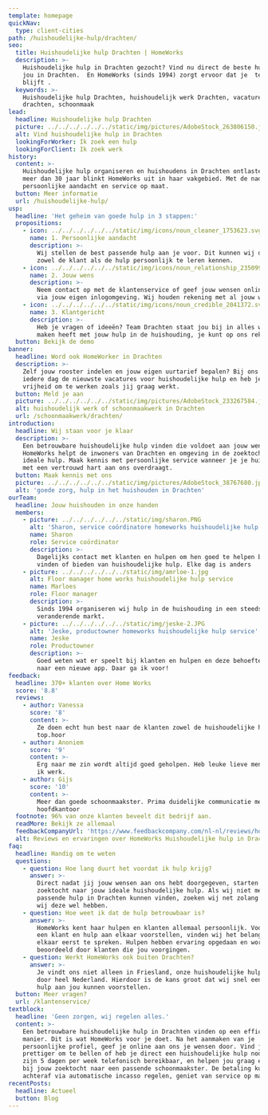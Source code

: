 ```yaml
---
template: homepage
quickNav:
  type: client-cities
path: /huishoudelijke-hulp/drachten/
seo:
  title: Huishoudelijke hulp Drachten | HomeWorks
  description: >-
    Huishoudelijke hulp in Drachten gezocht? Vind nu direct de beste hulp voor
    jou in Drachten.  En HomeWorks (sinds 1994) zorgt ervoor dat je  tevreden
    blijft .
  keywords: >-
    Huishoudelijke hulp Drachten, huishoudelijk werk Drachten, vacatures
    drachten, schoonmaak
lead:
  headline: Huishoudelijke hulp Drachten
  picture: ../../../../../../static/img/pictures/AdobeStock_263806150.jpg
  alt: Vind huishoudelijke hulp in Drachten
  lookingForWorker: Ik zoek een hulp
  lookingForClient: Ik zoek werk
history:
  content: >-
    Huishoudelijke hulp organiseren en huishoudens in Drachten ontlasten. Al
    meer dan 30 jaar blinkt HomeWorks uit in haar vakgebied. Met de nadruk op
    persoonlijke aandacht en service op maat.
  button: Meer informatie
  url: /huishoudelijke-hulp/
usp:
  headline: 'Het geheim van goede hulp in 3 stappen:'
  propositions:
    - icon: ../../../../../../static/img/icons/noun_cleaner_1753623.svg
      name: 1. Persoonlijke aandacht
      description: >-
        Wij stellen de best passende hulp aan je voor. Dit kunnen wij doen door
        zowel de klant als de hulp persoonlijk te leren kennen.
    - icon: ../../../../../../static/img/icons/noun_relationship_2350997.svg
      name: 2. Jouw wens
      description: >-
        Neem contact op met de klantenservice of geef jouw wensen online door
        via jouw eigen inlogomgeving. Wij houden rekening met al jouw wensen.
    - icon: ../../../../../../static/img/icons/noun_credible_2041372.svg
      name: 3. Klantgericht
      description: >-
        Heb je vragen of ideeën? Team Drachten staat jou bij in alles wat te
        maken heeft met jouw hulp in de huishouding, je kunt op ons rekenen!
  button: Bekijk de demo
banner:
  headline: Word ook HomeWorker in Drachten
  description: >-
    Zelf jouw rooster indelen en jouw eigen uurtarief bepalen? Bij ons vind je
    iedere dag de nieuwste vacatures voor huishoudelijke hulp en heb je de
    vrijheid om te werken zoals jij graag werkt.
  button: Meld je aan
  picture: ../../../../../../static/img/pictures/AdobeStock_233267584.jpg
  alt: huishoudelijk werk of schoonmaakwerk in Drachten
  url: /schoonmaakwerk/drachten/
introduction:
  headline: Wij staan voor je klaar
  description: >-
    Een betrouwbare huishoudelijke hulp vinden die voldoet aan jouw wensen.
    HomeWorks helpt de inwoners van Drachten en omgeving in de zoektocht naar de
    ideale hulp. Maak kennis met persoonlijke service wanneer je je huishouden
    met een vertrouwd hart aan ons overdraagt.
  button: Maak kennis met ons
  picture: ../../../../../../static/img/pictures/AdobeStock_38767680.jpg
  alt: 'goede zorg, hulp in het huishouden in Drachten'
ourTeam:
  headline: Jouw huishouden in onze handen
  members:
    - picture: ../../../../../../static/img/sharon.PNG
      alt: 'Sharon, service coördinatore homeworks huishoudelijke hulp service'
      name: Sharon
      role: Service coördinator
      description: >-
        Dagelijks contact met klanten en hulpen om hen goed te helpen bij het
        vinden of bieden van huishoudelijke hulp. Elke dag is anders
    - picture: ../../../../../../static/img/amrloe-1.jpg
      alt: Floor manager home works huishoudelijke hulp service
      name: Marloes
      role: Floor manager
      description: >-
        Sinds 1994 organiseren wij hulp in de huishouding in een steeds
        veranderende markt.
    - picture: ../../../../../../static/img/jeske-2.JPG
      alt: 'Jeske, productowner homeworks huishoudelijke hulp service'
      name: Jeske
      role: Productowner
      description: >-
        Goed weten wat er speelt bij klanten en hulpen en deze behoefte vertalen
        naar een nieuwe app. Daar ga ik voor!
feedback:
  headline: 370+ klanten over Home Works
  score: '8.8'
  reviews:
    - author: Vanessa
      score: '8'
      content: >-
        Ze doen echt hun best naar de klanten zowel de huishoudelijke hulpen
        top.hoor
    - author: Anoniem
      score: '9'
      content: >-
        Erg naar me zin wordt altijd goed geholpen. Heb leuke lieve mensen waar
        ik werk.
    - author: Gijs
      score: '10'
      content: >-
        Meer dan goede schoonmaakster. Prima duidelijke communicatie met het
        hoofdkantoor
  footnote: 96% van onze klanten beveelt dit bedrijf aan.
  readMore: Bekijk ze allemaal
  feedbackCompanyUrl: 'https://www.feedbackcompany.com/nl-nl/reviews/home-works/'
  alt: Reviews en ervaringen over HomeWorks Huishoudelijke hulp in Drachten
faq:
  headline: Handig om te weten
  questions:
    - question: Hoe lang duurt het voordat ik hulp krijg?
      answer: >-
        Direct nadat jij jouw wensen aan ons hebt doorgegeven, starten wij de
        zoektocht naar jouw ideale huishoudelijke hulp. Als wij niet meteen een
        passende hulp in Drachten kunnen vinden, zoeken wij net zolang door dat
        wij deze wel hebben.
    - question: Hoe weet ik dat de hulp betrouwbaar is?
      answer: >-
        HomeWorks kent haar hulpen en klanten allemaal persoonlijk. Voordat wij
        een klant en hulp aan elkaar voorstellen, vinden wij het belangrijk om
        elkaar eerst te spreken. Hulpen hebben ervaring opgedaan en worden
        beoordeeld door klanten die jou voorgingen. 
    - question: Werkt HomeWorks ook buiten Drachten?
      answer: >-
        Je vindt ons niet alleen in Friesland, onze huishoudelijke hulpen werken
        door heel Nederland. Hierdoor is de kans groot dat wij snel een passende
        hulp aan jou kunnen voorstellen. 
  button: Meer vragen?
  url: /klantenservice/
textblock:
  headline: 'Geen zorgen, wij regelen alles.'
  content: >-
    Een betrouwbare huishoudelijke hulp in Drachten vinden op een efficiënte
    manier. Dit is wat HomeWorks voor je doet. Na het aanmaken van je
    persoonlijke profiel, geef je online aan ons je wensen door. Vind je het
    prettiger om te bellen of heb je direct een huishoudelijke hulp nodig? Wij
    zijn 5 dagen per week telefonisch bereikbaar, en helpen jou graag en snel
    bij jouw zoektocht naar een passende schoonmaakster. De betaling kun
    achteraf via automatische incasso regelen, geniet van service op maat. 
recentPosts:
  headline: Actueel
  button: Blog
---
```


